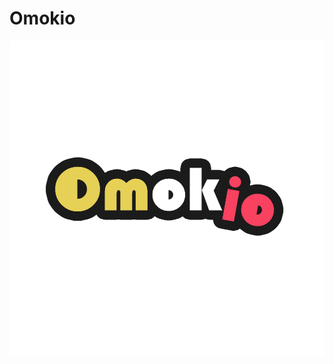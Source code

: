 # Omokio

![Omokio Logo](https://github.com/Omokio/.github/blob/052720b20c5037ca68aea8c9f505c9af7572e16c/profile/Omokio.png)
